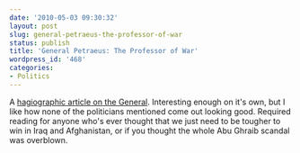 ```yaml
---
date: '2010-05-03 09:30:32'
layout: post
slug: general-petraeus-the-professor-of-war
status: publish
title: 'General Petraeus: The Professor of War'
wordpress_id: '468'
categories:
- Politics
---
```


A [hagiographic article on the General](http://www.vanityfair.com/politics/features/2010/05/petraeus-201005?printable=true).  Interesting enough on it's own, but I like how none of the politicians mentioned come out looking good.  Required reading for anyone who's ever thought that we just need to be tougher to win in Iraq and Afghanistan, or if you thought the whole Abu Ghraib scandal was overblown. 
